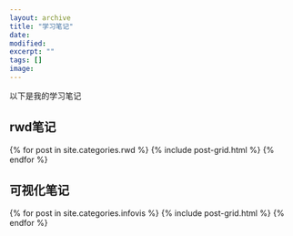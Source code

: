 ```yaml
---
layout: archive
title: "学习笔记"
date: 
modified:
excerpt: ""
tags: []
image: 
---
```


以下是我的学习笔记


## rwd笔记
<div class="tiles">
{% for post in site.categories.rwd %}
  {% include post-grid.html %}
{% endfor %}
</div><!-- /.tiles 把所有categories 有 rwd 的列出来-->


## 可视化笔记
<div class="tiles">
{% for post in site.categories.infovis %}
  {% include post-grid.html %}
{% endfor %}
</div><!-- /.tiles 把所有categories 有 infovis 的列出来-->
